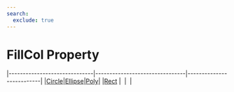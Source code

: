 ```yaml
---
search:
  exclude: true
---
```


<h1 class="heading"><span class="name">FillCol Property</span></h1>

|------------------------------|--------------------------------|--------------------------|
|[Circle](../objects/circle.md)|[Ellipse](../objects/ellipse.md)|[Poly](../objects/poly.md)|
|[Rect](../objects/rect.md)    |&nbsp;                          |&nbsp;                    |
